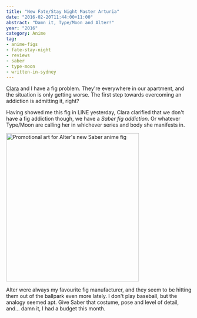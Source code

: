 ```yaml
---
title: "New Fate/Stay Night Master Arturia"
date: "2016-02-20T11:44:00+11:00"
abstract: "Damn it, Type/Moon and Alter!"
year: "2016"
category: Anime
tag:
- anime-figs
- fate-stay-night
- reviews
- saber
- type-moon
- written-in-sydney
---
```

[Clara] and I have a fig problem. They're everywhere in our apartment, and the situation is only getting worse. The first step towards overcoming an addiction is admitting it, right?

Having showed me this fig in LINE yesterday, Clara clarified that we don't have a fig addiction though, we have a *Saber fig addiction*. Or whatever Type/Moon are calling her in whichever series and body she manifests in.

<p><img src="https://rubenerd.com/files/2016/newsaber.jpg" srcset="https://rubenerd.com/files/2016/newsaber.jpg 1x, https://rubenerd.com/files/2016/newsaber@2x.jpg 2x" alt="Promotional art for Alter's new Saber anime fig" style="width:361px; height:403px" /></p>

Alter were always my favourite fig manufacturer, and they seem to be hitting them out of the ballpark even more lately. I don't play baseball, but the analogy seemed apt. Give Saber that costume, pose and level of detail, and... damn it, I had a budget this month.

[Clara]: http://kirinyan.net/

